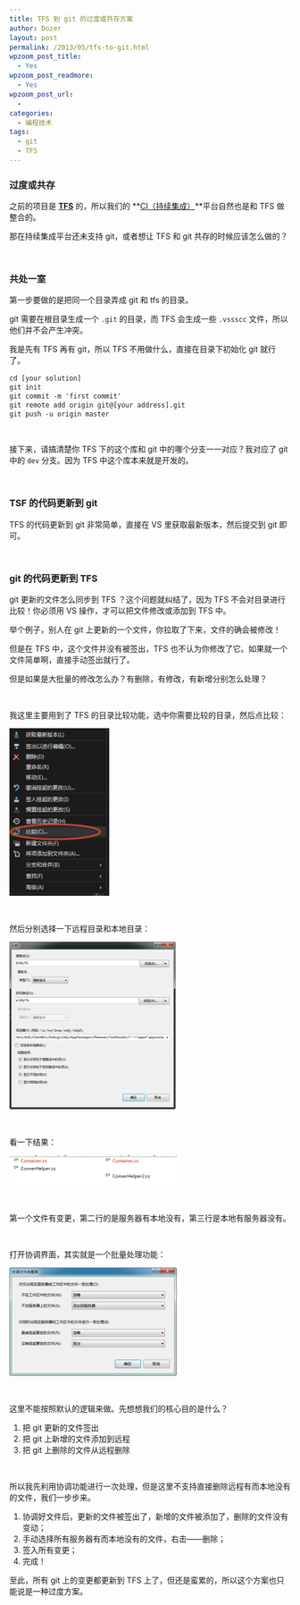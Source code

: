 ```yaml
---
title: TFS 到 git 的过度或共存方案
author: Dozer
layout: post
permalink: /2013/05/tfs-to-git.html
wpzoom_post_title:
  - Yes
wpzoom_post_readmore:
  - Yes
wpzoom_post_url:
  -
categories:
  - 编程技术
tags:
  - git
  - TFS
---
```


### 过度或共存

之前的项目是 <a href="http://msdn.microsoft.com/zh-cn/vstudio/ff637362.aspx" target="_blank"><strong>TFS</strong></a> 的，所以我们的 **<a href="http://en.wikipedia.org/wiki/Continuous_integration" target="_blank">CI（持续集成）</a>**平台自然也是和 TFS 做整合的。

那在持续集成平台还未支持 git，或者想让 TFS 和 git 共存的时候应该怎么做的？

&nbsp;

### 共处一室

第一步要做的是把同一个目录弄成 git 和 tfs 的目录。

git 需要在根目录生成一个 `.git` 的目录，而 TFS 会生成一些 `.vssscc` 文件，所以他们并不会产生冲突。

我是先有 TFS 再有 git，所以 TFS 不用做什么，直接在目录下初始化 git 就行了。

<!--more-->

    cd [your solution]
    git init
    git commit -m 'first commit'
    git remote add origin git@[your address].git
    git push -u origin master

&nbsp;

接下来，请搞清楚你 TFS 下的这个库和 git 中的哪个分支一一对应？我对应了 git 中的 `dev` 分支。因为 TFS 中这个库本来就是开发的。

&nbsp;

### TSF 的代码更新到 git

TFS 的代码更新到 git 非常简单，直接在 VS 里获取最新版本，然后提交到 git 即可。

&nbsp;

### git 的代码更新到 TFS

git 更新的文件怎么同步到 TFS ？这个问题就纠结了，因为 TFS 不会对目录进行比较！你必须用 VS 操作，才可以把文件修改或添加到 TFS 中。

举个例子，别人在 git 上更新的一个文件，你拉取了下来，文件的确会被修改！

但是在 TFS 中，这个文件并没有被签出，TFS 也不认为你修改了它。如果就一个文件简单啊，直接手动签出就行了。

但是如果是大批量的修改怎么办？有删除，有修改，有新增分别怎么处理？

&nbsp;

我这里主要用到了 TFS 的目录比较功能，选中你需要比较的目录，然后点比较：

[<img class="alignnone size-medium wp-image-1124" alt="compare" src="/uploads/2013/05/compare-179x300.png" width="179" height="300" />][1]

&nbsp;

然后分别选择一下远程目录和本地目录：

[<img class="alignnone size-medium wp-image-1125" alt="compare2" src="/uploads/2013/05/compare2-298x300.png" width="298" height="300" />][2]

&nbsp;

看一下结果：

[<img class="alignnone size-medium wp-image-1126" alt="result" src="/uploads/2013/05/result-300x54.png" width="300" height="54" />][3]

&nbsp;

第一个文件有变更，第二行的是服务器有本地没有，第三行是本地有服务器没有。

&nbsp;

打开协调界面，其实就是一个批量处理功能：

[<img class="alignnone size-medium wp-image-1127" alt="coordinate" src="/uploads/2013/05/coordinate-300x194.png" width="300" height="194" />][4]

&nbsp;

这里不能按照默认的逻辑来做。先想想我们的核心目的是什么？

1.  把 git 更新的文件签出
2.  把 git 上新增的文件添加到远程
3.  把 git 上删除的文件从远程删除

&nbsp;

所以我先利用协调功能进行一次处理，但是这里不支持直接删除远程有而本地没有的文件，我们一步步来。

1.  协调好文件后，更新的文件被签出了，新增的文件被添加了，删除的文件没有变动；
2.  手动选择所有服务器有而本地没有的文件，右击——删除；
3.  签入所有变更；
4.  完成！

至此，所有 git 上的变更都更新到 TFS 上了，但还是蛮累的，所以这个方案也只能说是一种过度方案。

 [1]: /uploads/2013/05/compare.png
 [2]: /uploads/2013/05/compare2.png
 [3]: /uploads/2013/05/result.png
 [4]: /uploads/2013/05/coordinate.png
